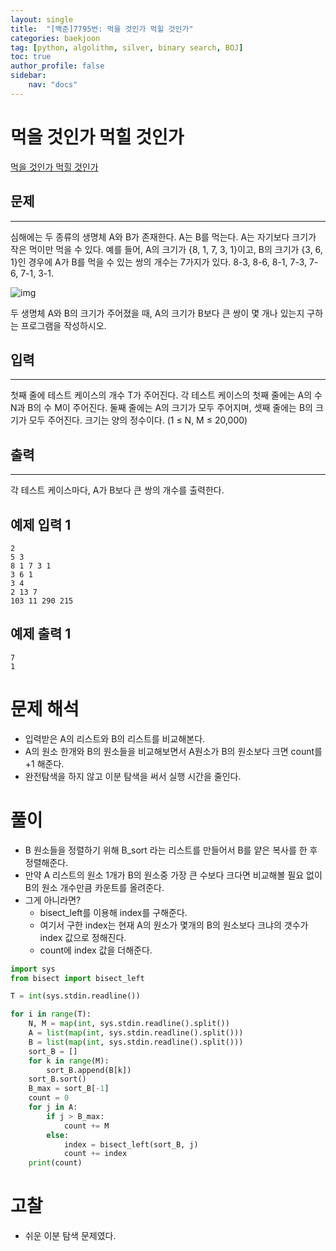 ```yaml
---
layout: single
title:  "[백준]7795번: 먹을 것인가 먹힐 것인가"
categories: baekjoon
tag: [python, algolithm, silver, binary search, BOJ]
toc: true
author_profile: false
sidebar:
    nav: "docs"
---
```


# 먹을 것인가 먹힐 것인가

[먹을 것인가 먹힐 것인가](https://www.acmicpc.net/problem/7795)

## 문제
---
심해에는 두 종류의 생명체 A와 B가 존재한다. A는 B를 먹는다. A는 자기보다 크기가 작은 먹이만 먹을 수 있다. 예를 들어, A의 크기가 {8, 1, 7, 3, 1}이고, B의 크기가 {3, 6, 1}인 경우에 A가 B를 먹을 수 있는 쌍의 개수는 7가지가 있다. 8-3, 8-6, 8-1, 7-3, 7-6, 7-1, 3-1.

![img](https://www.acmicpc.net/upload/images/ee(1).png)

두 생명체 A와 B의 크기가 주어졌을 때, A의 크기가 B보다 큰 쌍이 몇 개나 있는지 구하는 프로그램을 작성하시오.

## 입력
---
첫째 줄에 테스트 케이스의 개수 T가 주어진다. 각 테스트 케이스의 첫째 줄에는 A의 수 N과 B의 수 M이 주어진다. 둘째 줄에는 A의 크기가 모두 주어지며, 셋째 줄에는 B의 크기가 모두 주어진다. 크기는 양의 정수이다. (1 ≤ N, M ≤ 20,000)

## 출력
---
각 테스트 케이스마다, A가 B보다 큰 쌍의 개수를 출력한다.


## 예제 입력 1 

```
2
5 3
8 1 7 3 1
3 6 1
3 4
2 13 7
103 11 290 215
```

## 예제 출력 1 

```
7
1
```

# 문제 해석

- 입력받은 A의 리스트와 B의 리스트를 비교해본다.
- A의 원소 한개와 B의 원소들을 비교해보면서 A원소가 B의 원소보다 크면 count를 +1 해준다.
- 완전탐색을 하지 않고 이분 탐색을 써서 실행 시간을 줄인다.
 
# 풀이

- B 원소들을 정렬하기 위해 B_sort 라는 리스트를 만들어서 B를 얕은 복사를 한 후 정렬해준다.
- 만약 A 리스트의 원소 1개가 B의 원소중 가장 큰 수보다 크다면 비교해볼 필요 없이 B의 원소 개수만큼 카운트를 올려준다.
- 그게 아니라면?
    - bisect_left를 이용해 index를 구해준다.
    - 여기서 구한 index는 현재 A의 원소가 몇개의 B의 원소보다 크냐의 갯수가 index 값으로 정해진다.
    - count에 index 값을 더해준다.

```python
import sys
from bisect import bisect_left

T = int(sys.stdin.readline())

for i in range(T):
    N, M = map(int, sys.stdin.readline().split())
    A = list(map(int, sys.stdin.readline().split()))
    B = list(map(int, sys.stdin.readline().split()))
    sort_B = []
    for k in range(M):
        sort_B.append(B[k])
    sort_B.sort()
    B_max = sort_B[-1]
    count = 0
    for j in A:
        if j > B_max:
            count += M
        else:
            index = bisect_left(sort_B, j)
            count += index
    print(count)
```

# 고찰

- 쉬운 이분 탐색 문제였다. 
